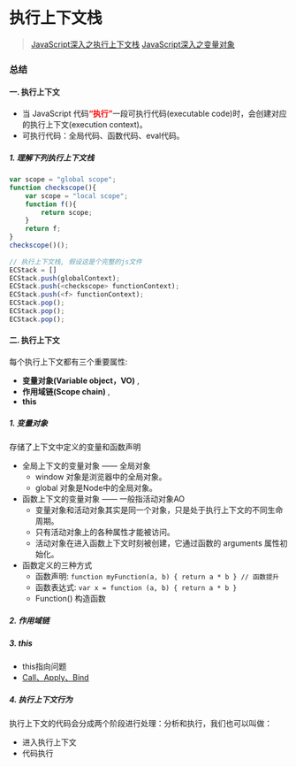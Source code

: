 # 执行上下文栈
> [JavaScript深入之执行上下文栈](https://github.com/mqyqingfeng/Blog/issues/4)
>[JavaScript深入之变量对象](https://github.com/mqyqingfeng/Blog/issues/5)

### 总结
#### 一. 执行上下文
- 当 JavaScript 代码<strong><font color="red">“执行”</font></strong>一段可执行代码(executable code)时，会创建对应的执行上下文(execution context)。
- 可执行代码：全局代码、函数代码、eval代码。
##### 1. 理解下列执行上下文栈  
```javascript
var scope = "global scope";
function checkscope(){
    var scope = "local scope";
    function f(){
        return scope;
    }
    return f;
}
checkscope()();  
  
// 执行上下文栈, 假设这是个完整的js文件
ECStack = []
ECStack.push(globalContext);
ECStack.push(<checkscope> functionContext);
ECStack.push(<f> functionContext);
ECStack.pop();
ECStack.pop();
ECStack.pop();
```  

#### 二. 执行上下文
每个执行上下文都有三个重要属性: 
- **变量对象(Variable object，VO)** ,
- **作用域链(Scope chain)** ,
- **this**  

##### 1. 变量对象
存储了上下文中定义的变量和函数声明
- 全局上下文的变量对象 —— 全局对象
    - window 对象是浏览器中的全局对象。
    - global 对象是Node中的全局对象。
- 函数上下文的变量对象 —— 一般指活动对象AO
    - 变量对象和活动对象其实是同一个对象，只是处于执行上下文的不同生命周期。
    - 只有活动对象上的各种属性才能被访问。
    - 活动对象在进入函数上下文时刻被创建，它通过函数的 arguments 属性初始化。
- 函数定义的三种方式
    - 函数声明: ```function myFunction(a, b) { return a * b } // 函数提升```
    - 函数表达式: ```var x = function (a, b) { return a * b }``` 
    - Function() 构造函数

##### 2. 作用域链
##### 3. this
- this指向问题
- [Call、Apply、Bind](test.md)
##### 4. 执行上下文行为
执行上下文的代码会分成两个阶段进行处理：分析和执行，我们也可以叫做：
- 进入执行上下文
- 代码执行

